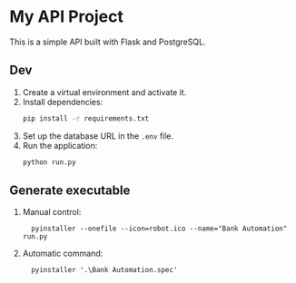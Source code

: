 # My API Project

This is a simple API built with Flask and PostgreSQL.

## Dev

1. Create a virtual environment and activate it.
2. Install dependencies:
    ```sh
    pip install -r requirements.txt
    ```
3. Set up the database URL in the `.env` file.
4. Run the application:
    ```sh
    python run.py
    ```

## Generate executable

1. Manual control:
    ```
      pyinstaller --onefile --icon=robot.ico --name="Bank Automation" run.py
    ```
2. Automatic command:
    ```
      pyinstaller '.\Bank Automation.spec'
    ```